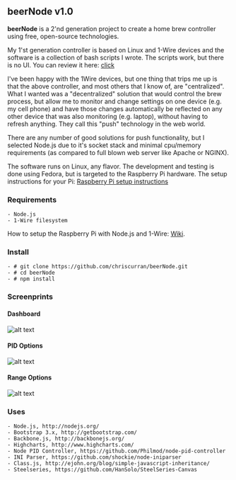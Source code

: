 ## beerNode v1.0

**beerNode** is a 2'nd generation project to create a home brew controller using
free, open-source technologies.

My 1'st generation controller is based on Linux and 1-Wire devices and the
software is a collection of bash scripts I wrote. The scripts work, but there
is no UI. You can review it here: [click](http://www.homebrewtalk.com/f51/monitoring-controlling-linux-cheap-240955)

I've been happy with the 1Wire devices, but one thing that trips me up is that
the above controller, and most others that I know of, are "centralized". What
I wanted was a "decentralized" solution that would control the brew process,
but allow me to monitor and change settings on one device (e.g. my cell phone)
and have those changes automatically be reflected on any other device that was
also monitoring (e.g. laptop), without having to refresh anything. They call
this "push" technology in the web world.

There are any number of good solutions for push functionality, but I selected
Node.js due to it's socket stack and minimal cpu/memory requirements (as
compared to full blown web server like Apache or NGINX).

The software runs on Linux, any flavor. The development and testing is done
using Fedora, but is targeted to the Raspberry Pi hardware. The setup instructions 
for your Pi: [Raspberry Pi setup instructions](https://github.com/chriscurran/beerNode/wiki/Raspberry-Pi)


### Requirements

	- Node.js 
	- 1-Wire filesystem
	
How to setup the Raspberry Pi with Node.js and 1-Wire: [Wiki](https://github.com/chriscurran/beerNode/wiki/Raspberry-Pi).
	

### Install

	- # git clone https://github.com/chriscurran/beerNode.git
	- # cd beerNode
	- # npm install

### Screenprints
#### Dashboard
![alt text](http://www.planetcurran.com/beer/beerNode/dashboard.png "Dashboard")

#### PID Options
![alt text](http://www.planetcurran.com/beer/beerNode/1820-options.png "PID Options")

#### Range Options
![alt text](http://www.planetcurran.com/beer/beerNode/1820-range.png "Range Options")


### Uses

	- Node.js, http://nodejs.org/
	- Bootstrap 3.x, http://getbootstrap.com/
	- Backbone.js, http://backbonejs.org/
	- Highcharts, http://www.highcharts.com/
	- Node PID Controller, https://github.com/Philmod/node-pid-controller
	- INI Parser, https://github.com/shockie/node-iniparser
	- Class.js, http://ejohn.org/blog/simple-javascript-inheritance/
	- Steelseries, https://github.com/HanSolo/SteelSeries-Canvas

